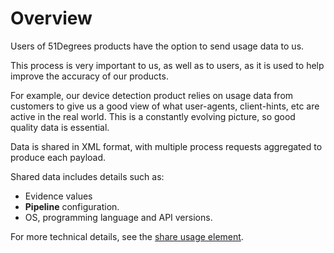 # Overview

Users of 51Degrees products have the option to send usage data to us.

This process is very important to us, as well as to users, as it is 
used to help improve the accuracy of our products.

For example, our device detection product relies on usage data from
customers to give us a good view of what user-agents, client-hints, etc
are active in the real world.
This is a constantly evolving picture, so good quality data is 
essential.

Data is shared in XML format, with multiple process requests aggregated 
to produce each payload.

Shared data includes details such as:
- Evidence values
- **Pipeline** configuration. 
- OS, programming language and API versions.

For more technical details, see the 
[share usage element](../pipeline-elements/usage-sharing-element.md). 

 